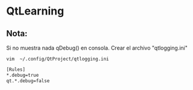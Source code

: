 # QtLearning
## Nota:
Si no muestra nada qDebug() en consola. Crear el archivo "qtlogging.ini"

   	vim  ~/.config/QtProject/qtlogging.ini
```sh
[Rules]
*.debug=true
qt.*.debug=false
```
